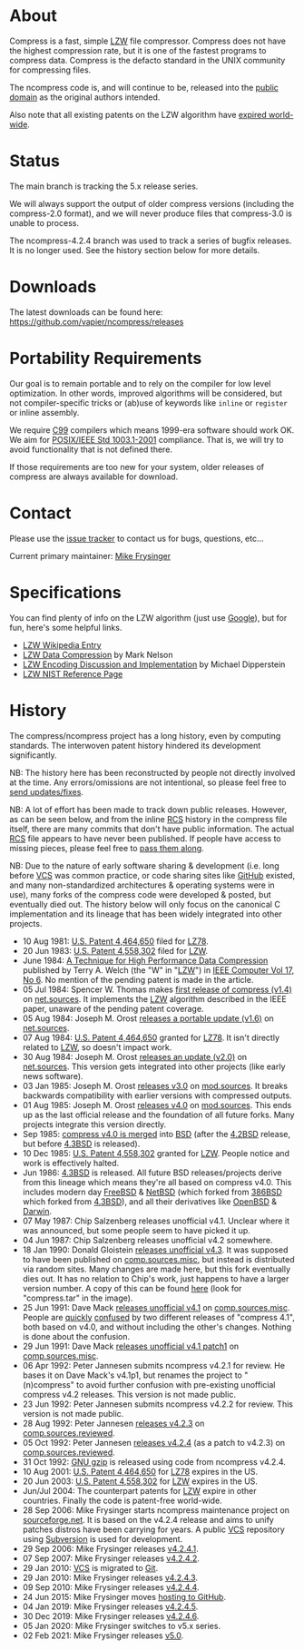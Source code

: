 # About

Compress is a fast, simple [LZW] file compressor.
Compress does not have the highest compression rate, but it is one of the
fastest programs to compress data.
Compress is the defacto standard in the UNIX community for compressing files.

The ncompress code is, and will continue to be, released into the
[public domain] as the original authors intended.

Also note that all existing patents on the LZW algorithm have
[expired world-wide](https://en.wikipedia.org/wiki/LZW#Patents).

# Status

The main branch is tracking the 5.x release series.

We will always support the output of older compress versions (including the
compress-2.0 format), and we will never produce files that compress-3.0 is
unable to process.

The ncompress-4.2.4 branch was used to track a series of bugfix releases.
It is no longer used.  See the history section below for more details.

# Downloads

The latest downloads can be found here:
<https://github.com/vapier/ncompress/releases>

# Portability Requirements

Our goal is to remain portable and to rely on the compiler for low level
optimization.  In other words, improved algorithms will be considered, but not
compiler-specific tricks or (ab)use of keywords like `inline` or `register` or
inline assembly.

We require [C99] compilers which means 1999-era software should work OK.
We aim for [POSIX/IEEE Std 1003.1-2001][POSIX-2001] compliance.
That is, we will try to avoid functionality that is not defined there.

If those requirements are too new for your system, older releases of compress
are always available for download.

[C99]: https://en.wikipedia.org/wiki/C99
[POSIX-2001]: https://pubs.opengroup.org/onlinepubs/009695399/

# Contact

Please use the [issue tracker][tracker] to contact us for bugs, questions, etc...

Current primary maintainer:
<a href="mailto:vapier@gmail.com">Mike Frysinger</a>

# Specifications

You can find plenty of info on the LZW algorithm (just use
[Google](https://www.google.com/search?q=lzw)), but for fun, here's some helpful
links.

* [LZW Wikipedia Entry][LZW]
* [LZW Data Compression](https://www.dogma.net/markn/articles/lzw/lzw.htm) by Mark Nelson
* [LZW Encoding Discussion and Implementation](http://michael.dipperstein.com/lzw) by Michael Dipperstein
* [LZW NIST Reference Page](https://www.nist.gov/dads/HTML/lempelZivWelch.html)

# History

The compress/ncompress project has a long history, even by computing standards.
The interwoven patent history hindered its development significantly.

NB: The history here has been reconstructed by people not directly involved at
the time.  Any errors/omissions are not intentional, so please feel free to
[send updates/fixes][tracker].

NB: A lot of effort has been made to track down public releases.  However, as
can be seen below, and from the inline [RCS] history in the compress file
itself, there are many commits that don't have public information.  The actual
[RCS] file appears to have never been published.  If people have access to
missing pieces, please feel free to [pass them along][tracker].

NB: Due to the nature of early software sharing & development (i.e. long before
[VCS] was common practice, or code sharing sites like [GitHub] existed, and many
non-standardized architectures & operating systems were in use), many forks of
the compress code were developed & posted, but eventually died out.  The history
below will only focus on the canonical C implementation and its lineage that has
been widely integrated into other projects.

* 10 Aug 1981: [U.S. Patent 4,464,650] filed for [LZ78].
* 20 Jun 1983: [U.S. Patent 4,558,302] filed for [LZW].
* June 1984: [A Technique for High Performance Data Compression] published by
  Terry A. Welch (the "W" in "[LZW]") in [IEEE Computer Vol 17, No 6].  No
  mention of the pending patent is made in the article.
* 05 Jul 1984: Spencer W. Thomas makes [first release of compress (v1.4)][1.4]
  on [net.sources].  It implements the [LZW] algorithm described in the IEEE
  paper, unaware of the pending patent coverage.
* 05 Aug 1984: Joseph M. Orost [releases a portable update (v1.6)][1.6] on
  [net.sources].
* 07 Aug 1984: [U.S. Patent 4,464,650] granted for [LZ78].  It isn't directly
  related to [LZW], so doesn't impact work.
* 30 Aug 1984: Joseph M. Orost [releases an update (v2.0)][2.0] on
  [net.sources].  This version gets integrated into other projects (like early
  news software).
* 03 Jan 1985: Joseph M. Orost [releases v3.0][3.0] on [mod.sources].  It breaks
  backwards compatibility with earlier versions with compressed outputs.
* 01 Aug 1985: Joseph M. Orost [releases v4.0][4.0] on [mod.sources].  This ends
  up as the last official release and the foundation of all future forks.  Many
  projects integrate this version directly.
* Sep 1985: [compress v4.0 is merged][BSD-compress-merge] into [BSD]
  (after the [4.2BSD] release, but before [4.3BSD] is released).
* 10 Dec 1985: [U.S. Patent 4,558,302] granted for [LZW].  People notice and
  work is effectively halted.
* Jun 1986: [4.3BSD] is released.  All future BSD releases/projects derive from
  this lineage which means they're all based on compress v4.0.  This includes
  modern day [FreeBSD] & [NetBSD] (which forked from [386BSD] which forked from
  [4.3BSD]), and all their derivatives like [OpenBSD] & [Darwin].
* 07 May 1987: Chip Salzenberg releases unofficial v4.1.  Unclear where it was
  announced, but some people seem to have picked it up.
* 04 Jun 1987: Chip Salzenberg releases unofficial v4.2 somewhere.
* 18 Jan 1990: Donald Gloistein [releases unofficial v4.3][4.3-dead].  It was
  supposed to have been published on [comp.sources.misc], but instead is
  distributed via random sites. Many changes are made here, but this fork
  eventually dies out.  It has no relation to Chip's work, just happens to have
  a larger version number.  A copy of this can be found [here][walnut-iso] (look
  for "compress.tar" in the image).
* 25 Jun 1991: Dave Mack [releases unofficial v4.1][4.1] on [comp.sources.misc].
  People are [quickly][confuse1] [confused][confuse2] by two different releases
  of "compress 4.1", both based on v4.0, and without including the other's
  changes.  Nothing is done about the confusion.
* 29 Jun 1991: Dave Mack [releases unofficial v4.1 patch1][4.1p1] on
  [comp.sources.misc].
* 06 Apr 1992: Peter Jannesen submits ncompress v4.2.1 for review.  He bases it
  on Dave Mack's v4.1p1, but renames the project to "(n)compress" to avoid
  further confusion with pre-existing unofficial compress v4.2 releases.
  This version is not made public.
* 23 Jun 1992: Peter Jannesen submits ncompress v4.2.2 for review.
  This version is not made public.
* 28 Aug 1992: Peter Jannesen [releases v4.2.3][4.2.3] on
  [comp.sources.reviewed].
* 05 Oct 1992: Peter Jannesen [releases v4.2.4][4.2.4] (as a patch to v4.2.3)
  on [comp.sources.reviewed].
* 31 Oct 1992: [GNU gzip] is released using code from ncompress v4.2.4.
* 10 Aug 2001: [U.S. Patent 4,464,650] for [LZ78] expires in the US.
* 20 Jun 2003: [U.S. Patent 4,558,302] for [LZW] expires in the US.
* Jun/Jul 2004: The counterpart patents for [LZW] expire in other countries.
  Finally the code is patent-free world-wide.
* 28 Sep 2006: Mike Frysinger starts ncompress maintenance project on
  [sourceforge.net](https://sf.net/p/ncompress/).  It is based on the v4.2.4
  release and aims to unify patches distros have been carrying for years.
  A public [VCS] repository using [Subversion] is used for development.
* 29 Sep 2006: Mike Frysinger releases [v4.2.4.1].
* 07 Sep 2007: Mike Frysinger releases [v4.2.4.2].
* 29 Jan 2010: [VCS] is migrated to [Git].
* 29 Jan 2010: Mike Frysinger releases [v4.2.4.3].
* 09 Sep 2010: Mike Frysinger releases [v4.2.4.4].
* 24 Jun 2015: Mike Frysinger moves
  [hosting to GitHub](https://github.com/vapier/ncompress/).
* 04 Jan 2019: Mike Frysinger releases [v4.2.4.5].
* 30 Dec 2019: Mike Frysinger releases [v4.2.4.6].
* 05 Jan 2020: Mike Frysinger switches to v5.x series.
* 02 Feb 2021: Mike Frysinger releases [v5.0].

[1.4]: https://groups.google.com/d/topic/net.sources/fonve4JCDpQ/discussion
[1.6]: https://groups.google.com/d/topic/net.sources/mXX0Ic7sPgg/discussion
[2.0]: https://groups.google.com/d/topic/net.sources/O-fDfsSluL0/discussion
[3.0]: https://groups.google.com/d/topic/mod.sources/fCpRnZZ2GBw/discussion
[4.0]: https://groups.google.com/d/topic/mod.sources/rMlKWGkEfFs/discussion
[4.1]: https://groups.google.com/d/topic/comp.sources.misc/gCgF0Zo1vp0/discussion
[4.1p1]: https://groups.google.com/d/topic/comp.sources.misc/dov5AFo1rDI/discussion
[4.2.3]: https://groups.google.com/d/topic/comp.sources.reviewed/9Cn4WTNOeoo/discussion
[4.2.4]: https://groups.google.com/d/topic/comp.sources.reviewed/39UrQ3iywAA/discussion
[4.3-dead]: https://groups.google.com/d/msg/comp.sources.bugs/nsa_VVpnkJs/96p7OirdHg4J
[confuse1]: https://groups.google.com/d/msg/comp.sources.bugs/Qh9Fol0By_k/mY2GDjjiulQJ
[confuse2]: https://groups.google.com/d/topic/comp.sources.bugs/nsa_VVpnkJs/discussion
[v4.2.4.1]: https://github.com/vapier/ncompress/releases/tag/v4.2.4.1
[v4.2.4.2]: https://github.com/vapier/ncompress/releases/tag/v4.2.4.2
[v4.2.4.3]: https://github.com/vapier/ncompress/releases/tag/v4.2.4.3
[v4.2.4.4]: https://github.com/vapier/ncompress/releases/tag/v4.2.4.4
[v4.2.4.5]: https://github.com/vapier/ncompress/releases/tag/v4.2.4.5
[v4.2.4.6]: https://github.com/vapier/ncompress/releases/tag/v4.2.4.6
[v5.0]: https://github.com/vapier/ncompress/releases/tag/v5.0
[walnut-iso]: https://archive.org/details/CDROM_March92

[A Technique for High Performance Data Compression]: https://www.cs.duke.edu/courses/spring03/cps296.5/papers/welch_1984_technique_for.pdf
[386BSD]: https://en.wikipedia.org/wiki/386BSD
[4.2BSD]: https://en.wikipedia.org/wiki/History_of_the_Berkeley_Software_Distribution#4.2BSD
[4.3BSD]: https://en.wikipedia.org/wiki/History_of_the_Berkeley_Software_Distribution#4.3BSD
[BSD]: https://en.wikipedia.org/wiki/BSD
[BSD-compress-merge]: https://minnie.tuhs.org/cgi-bin/utree.pl?file=4.3BSD/usr/src/ucb/compress/compress.c
[Darwin]: https://en.wikipedia.org/wiki/Darwin_(operating_system)
[FreeBSD]: https://en.wikipedia.org/wiki/FreeBSD
[NetBSD]: https://en.wikipedia.org/wiki/NetBSD
[OpenBSD]: https://en.wikipedia.org/wiki/OpenBSD
[GNU gzip]: https://www.gnu.org/software/gzip/
[IEEE Computer Vol 17, No 6]: https://ieeexplore.ieee.org/document/1659158
[LZ78]: https://en.wikipedia.org/wiki/LZ78
[LZW]: https://en.wikipedia.org/wiki/LZW
[public domain]: https://en.wikipedia.org/wiki/Public_domain
[U.S. Patent 4,464,650]: https://patents.google.com/patent/US4464650
[U.S. Patent 4,558,302]: https://patents.google.com/patent/US4558302
[comp.sources.misc]: https://groups.google.com/forum/#!forum/comp.sources.misc
[comp.sources.reviewed]: https://groups.google.com/forum/#!forum/comp.sources.reviewed
[mod.sources]: https://groups.google.com/forum/#!forum/mod.sources
[net.sources]: https://groups.google.com/forum/#!forum/net.sources
[tracker]: https://github.com/vapier/ncompress/issues
[Git]: https://en.wikipedia.org/wiki/Git
[RCS]: https://en.wikipedia.org/wiki/Revision_Control_System
[Subversion]: https://en.wikipedia.org/wiki/Apache_Subversion
[VCS]: https://en.wikipedia.org/wiki/Version_control_system
[GitHub]: https://github.com/
